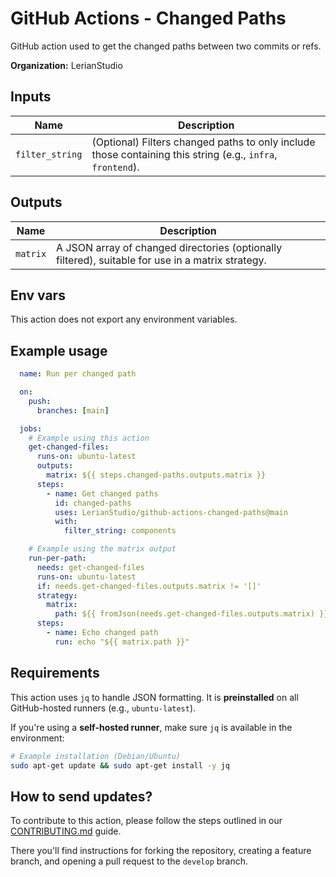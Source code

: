 # GitHub Actions - Changed Paths

GitHub action used to get the changed paths between two commits or refs.

**Organization:** LerianStudio

## Inputs

| Name           | Description                                                                 |
|----------------|-----------------------------------------------------------------------------|
| `filter_string` | (Optional) Filters changed paths to only include those containing this string (e.g., `infra`, `frontend`). |

## Outputs

| Name    | Description                                                                 |
|---------|-----------------------------------------------------------------------------|
| `matrix` | A JSON array of changed directories (optionally filtered), suitable for use in a matrix strategy. |

## Env vars

This action does not export any environment variables.

## Example usage

```yaml
  name: Run per changed path

  on:
    push:
      branches: [main]

  jobs:
    # Example using this action
    get-changed-files:
      runs-on: ubuntu-latest
      outputs:
        matrix: ${{ steps.changed-paths.outputs.matrix }}
      steps:
        - name: Get changed paths
          id: changed-paths
          uses: LerianStudio/github-actions-changed-paths@main
          with:
            filter_string: components

    # Example using the matrix output
    run-per-path:
      needs: get-changed-files
      runs-on: ubuntu-latest
      if: needs.get-changed-files.outputs.matrix != '[]'
      strategy:
        matrix:
          path: ${{ fromJson(needs.get-changed-files.outputs.matrix) }}
      steps:
        - name: Echo changed path
          run: echo "${{ matrix.path }}"

```

## Requirements

This action uses `jq` to handle JSON formatting.
It is **preinstalled** on all GitHub-hosted runners (e.g., `ubuntu-latest`).

If you're using a **self-hosted runner**, make sure `jq` is available in the environment:

```bash
# Example installation (Debian/Ubuntu)
sudo apt-get update && sudo apt-get install -y jq
```

## How to send updates?

To contribute to this action, please follow the steps outlined in our [CONTRIBUTING.md](CONTRIBUTING.md) guide.

There you'll find instructions for forking the repository, creating a feature branch, and opening a pull request to the `develop` branch.

